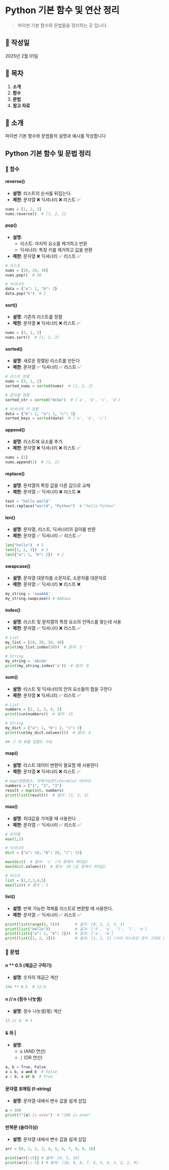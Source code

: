 # Python 기본 함수 및 연산 정리

> 파이썬 기본 함수와 문법들을 정리하는 곳 입니다.

## 📅 작성일

2025년 2월 01일

## 📌 목차

1. **소개**
2. **함수**
3. **문법**
4. **참고 자료**

## 📝 소개

파이썬 기본 함수와 문법들의 설명과 예시를 작성합니다

## Python 기본 함수 및 문법 정리

### 📌 함수

#### reverse()

- **설명**: 리스트의 순서를 뒤집는다.
- **제한**: 문자열 ❌ 딕셔너리 ❌ 리스트 ✅

```python
nums = [1, 2, 3]
nums.reverse()  # [3, 2, 1]
```

#### pop()

- **설명**:
  - 리스트: 마지막 요소를 제거하고 반환
  - 딕셔너리: 특정 키를 제거하고 값을 반환
- **제한**: 문자열 ❌ 딕셔너리 ✅ 리스트 ✅

```python
# 리스트
nums = [10, 20, 30]
nums.pop()  # 30

# 딕셔너리
data = {"a": 1, "b": 2}
data.pop("b")  # 2
```

#### sort()

- **설명**: 기존의 리스트를 정렬
- **제한**: 문자열 ❌ 딕셔너리 ❌ 리스트 ✅

```python
nums = [3, 1, 2]
nums.sort()  # [1, 2, 3]
```

#### sorted()

- **설명**: 새로운 정렬된 리스트를 만든다
- **제한**: 문자열 ✅ 딕셔너리 ✅ 리스트 ✅

```python
# 리스트 정렬
nums = [3, 1, 2]
sorted_nums = sorted(nums)  # [1, 2, 3]

# 문자열 정렬
sorted_str = sorted("dcba")  # ['a', 'b', 'c', 'd']

# 딕셔너리 키 정렬
data = {"b": 2, "a": 1, "c": 3}
sorted_keys = sorted(data)  # ['a', 'b', 'c']
```

#### append()

- **설명**: 리스트에 요소를 추가
- **제한**: 문자열 ❌ 딕셔너리 ❌ 리스트 ✅

```python
nums = [1]
nums.append(2)  # [1, 2]
```

#### replace()

- **설명**: 문자열의 특정 값을 다른 값으로 교체
- **제한**: 문자열 ✅ 딕셔너리 ❌ 리스트 ❌

```python
text = "hello world"
text.replace("world", "Python")  # "hello Python"
```

#### len()

- **설명**: 문자열, 리스트, 딕셔너리의 길이를 반환
- **제한**: 문자열 ✅ 딕셔너리 ✅ 리스트 ✅

```python
len("hello")  # 5
len([1, 2, 3])  # 3
len({"a": 1, "b": 2})  # 2
```

#### swapcase()

- **설명**: 문자열 대문자를 소문자로, 소문자를 대문자로
- **제한**: 문자열 ✅ 딕셔너리 ❌ 리스트 ❌

```python
my_string = 'aaaAAA'
my_string.swapcase() # AAAaaa
```

#### index()

- **설명**: 리스트 및 문자열의 특정 요소의 인덱스를 찾는데 사용
- **제한**: 문자열 ✅ 딕셔너리 ❌ 리스트 ✅

```python
# List
my_list = [10, 20, 30, 40]
print(my_list.index(30))  # 결과: 2

# String
my_string = 'abcde'
print(my_string.index('a'))  # 결과: 0
```

#### sum()

- **설명**: 리스트 및 딕셔너리의 안의 요소들의 합을 구한다
- **제한**: 문자열 ❌ 딕셔너리 ✅ 리스트 ✅

```python
# List
numbers = [1, 2, 3, 4, 5]
print(sum(numbers))  # 결과: 15

# String
my_dict = {"a": 1, "b": 2, "c": 3}
print(sum(my_dict.values()))  # 결과: 6

## 그 외 튜플 집합도 가능
```

#### map()

- **설명**: 리스트 데이터 변환이 필요할 때 사용한다
- **제한**: 문자열 ❌ 딕셔너리 ❌ 리스트 ✅

```python
# map(변환함수, 반복가능한(iterable) 데이터)
numbers = ["1", "2", "3"]
result = map(int, numbers)
print(list(result))  # 결과: [1, 2, 3]
```

#### max()

- **설명**: 최대값을 가져올 때 사용한다
- **제한**: 문자열 ✅ 딕셔너리 ✅ 리스트 ✅

```python
# 문자열
max(1,2)

# 딕셔너리
dict = {"a": 10, "b": 20, "c": 15}

max(dict)  # 결과: 'c' (키 중에서 최대값)
max(dict.values())  # 결과: 20 (값 중에서 최대값)

# 리스트
list = [1,2,3,4,5]
max(list) # 결과 : 5

```

#### list()

- **설명**: 반복 가능한 객체를 리스트로 변환할 때 사용한다.
- **제한**: 문자열 ✅ 딕셔너리 ✅ 리스트 ✅

```python
print(list(range(0, 5)))       # 결과: [0, 1, 2, 3, 4]
print(list("hello"))           # 결과: ['h', 'e', 'l', 'l', 'o']
print(list({"a": 1, "b": 2}))  # 결과: ['a', 'b']
print(list([1, 2, 3]))         # 결과: [1, 2, 3] (이미 리스트인 경우 그대로 반환)

```

### 📌 문법

#### n \*\* 0.5 (제곱근 구하기)

- **설명**: 숫자의 제곱근 계산

```python
144 ** 0.5  # 12.0
```

#### n // n (정수 나눗셈)

- **설명**: 정수 나눗셈(몫) 계산

```python
15 // 4  # 3
```

#### & 와 |

- **설명**:
  - `&` (AND 연산)
  - `|` (OR 연산)

```python
a, b = True, False
a & b, a and b  # False
a | b, a or b  # True
```

#### 문자열 포매팅 (f-string)

- **설명**: 문자열 내에서 변수 값을 쉽게 삽입

```python
a = 100
print(f"{a} is even")  # "100 is even"
```

#### 반복문 (슬라이싱)

- **설명**: 문자열 내에서 변수 값을 쉽게 삽입

```python
arr = [0, 1, 2, 3, 4, 5, 6, 7, 8, 9, 10]

print(arr[::5]) # 출력: [0, 5, 10]
print(arr[::-1] ) # 출력: [10, 9, 8, 7, 6, 5, 4, 3, 2, 1, 0]
```
